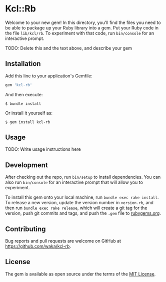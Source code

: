 # Kcl::Rb

Welcome to your new gem! In this directory, you'll find the files you need to be able to package up your Ruby library into a gem. Put your Ruby code in the file `lib/kcl/rb`. To experiment with that code, run `bin/console` for an interactive prompt.

TODO: Delete this and the text above, and describe your gem

## Installation

Add this line to your application's Gemfile:

```ruby
gem 'kcl-rb'
```

And then execute:

    $ bundle install

Or install it yourself as:

    $ gem install kcl-rb

## Usage

TODO: Write usage instructions here

## Development

After checking out the repo, run `bin/setup` to install dependencies. You can also run `bin/console` for an interactive prompt that will allow you to experiment.

To install this gem onto your local machine, run `bundle exec rake install`. To release a new version, update the version number in `version.rb`, and then run `bundle exec rake release`, which will create a git tag for the version, push git commits and tags, and push the `.gem` file to [rubygems.org](https://rubygems.org).

## Contributing

Bug reports and pull requests are welcome on GitHub at https://github.com/waka/kcl-rb.


## License

The gem is available as open source under the terms of the [MIT License](https://opensource.org/licenses/MIT).
